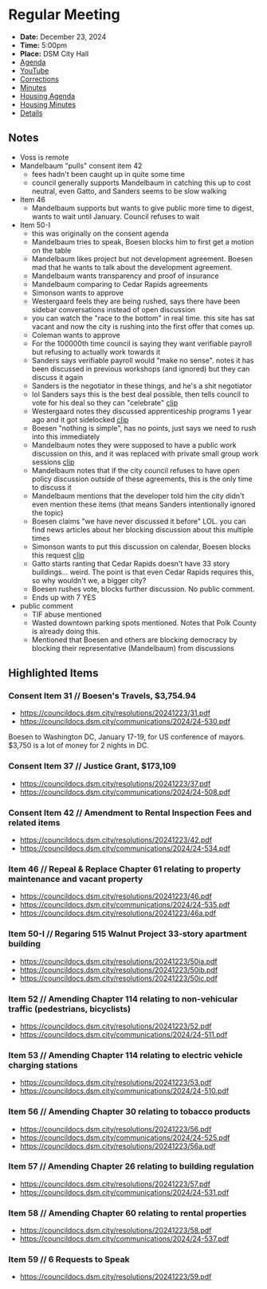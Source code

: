 # Regular Meeting

- **Date:** December 23, 2024
- **Time:** 5:00pm
- **Place:** DSM City Hall
- [Agenda](https://councildocs.dsm.city/agendas/ag20241223.pdf)
- [YouTube](https://youtube.com/live/hsfFaEn49BA)
- [Corrections](https://councildocs.dsm.city/corrections/20241223%20CAP.pdf)
- [Minutes](https://councildocs.dsm.city/minutes/as20241223.pdf)
- [Housing Agenda](https://councildocs.dsm.city/agendas/mg20241223.pdf)
- [Housing Minutes](https://councildocs.dsm.city/minutes/ms20241223.pdf)
- [Details](https://www.dsm.city/citycouncil_detail_T60_R3093.php)

## Notes

- Voss is remote
- Mandelbaum "pulls" consent item 42
    - fees hadn't been caught up in quite some time
    - council generally supports Mandelbaum in catching this up to cost neutral, even Gatto, and Sanders seems to be slow walking
- Item 46
    - Mandelbaum supports but wants to give public more time to digest, wants to wait until January. Council refuses to wait
- Item 50-I
    - this was originally on the consent agenda
    - Mandelbaum tries to speak, Boesen blocks him to first get a motion on the table
    - Mandelbaum likes project but not development agreement. Boesen mad that he wants to talk about the development agreement.
    - Mandelbaum wants transparency and proof of insurance
    - Mandelbaum comparing to Cedar Rapids agreements
    - Simonson wants to approve
    - Westergaard feels they are being rushed, says there have been sidebar conversations instead of open discussion
    - you can watch the "race to the bottom" in real time. this site has sat vacant and now the city is rushing into the first offer that comes up.
    - Coleman wants to approve
    - For the 100000th time council is saying they want verifiable payroll but refusing to actually work towards it
    - Sanders says verifiable payroll would "make no sense". notes it has been discussed in previous workshops (and ignored) but they can discuss it again
    - Sanders is the negotiator in these things, and he's a shit negotiator
    - lol Sanders says this is the best deal possible, then tells council to vote for his deal so they can "celebrate" [clip](https://youtu.be/hsfFaEn49BA?t=2517)
    - Westergaard notes they discussed apprenticeship programs 1 year ago and it got sidelocked [clip](https://youtu.be/hsfFaEn49BA?t=2545)
    - Boesen "nothing is simple", has no points, just says we need to rush into this immediately
    - Mandelbaum notes they were supposed to have a public work discussion on this, and it was replaced with private small group work sessions [clip](https://youtu.be/hsfFaEn49BA?t=2660)
    - Mandelbaum notes that if the city council refuses to have open policy discussion outside of these agreements, this is the only time to discuss it
    - Mandelbaum mentions that the developer told him the city didn't even mention these items (that means Sanders intentionally ignored the topic)
    - Boesen claims "we have never discussed it before" LOL. you can find news articles about her blocking discussion about this multiple times
    - Simonson wants to put this discussion on calendar, Boesen blocks this request [clip](https://youtu.be/hsfFaEn49BA?t=2792)
    - Gatto starts ranting that Cedar Rapids doesn't have 33 story buildings... weird. The point is that even Cedar Rapids requires this, so why wouldn't we, a bigger city?
    - Boesen rushes vote, blocks further discussion. No public comment.
    - Ends up with 7 YES
- public comment
    - TIF abuse mentioned
    - Wasted downtown parking spots mentioned. Notes that Polk County is already doing this.
    - Mentioned that Boesen and others are blocking democracy by blocking their representative (Mandelbaum) from discussions

## Highlighted Items

### Consent Item 31 // Boesen's Travels, $3,754.94

- https://councildocs.dsm.city/resolutions/20241223/31.pdf
- https://councildocs.dsm.city/communications/2024/24-530.pdf

Boesen to Washington DC, January 17-19, for US conference of mayors. 
$3,750 is a lot of money for 2 nights in DC.

### Consent Item 37 // Justice Grant, $173,109

- https://councildocs.dsm.city/resolutions/20241223/37.pdf
- https://councildocs.dsm.city/communications/2024/24-508.pdf

### Consent Item 42 // Amendment to Rental Inspection Fees and related items

- https://councildocs.dsm.city/resolutions/20241223/42.pdf
- https://councildocs.dsm.city/communications/2024/24-534.pdf

### Item 46 // Repeal & Replace Chapter 61 relating to property maintenance and vacant property

- https://councildocs.dsm.city/resolutions/20241223/46.pdf
- https://councildocs.dsm.city/communications/2024/24-535.pdf
- https://councildocs.dsm.city/resolutions/20241223/46a.pdf

### Item 50-I // Regaring 515 Walnut Project 33-story apartment building 

- https://councildocs.dsm.city/resolutions/20241223/50ia.pdf
- https://councildocs.dsm.city/resolutions/20241223/50ib.pdf
- https://councildocs.dsm.city/resolutions/20241223/50ic.pdf

### Item 52 // Amending Chapter 114 relating to non-vehicular traffic (pedestrians, bicyclists)

- https://councildocs.dsm.city/resolutions/20241223/52.pdf
- https://councildocs.dsm.city/communications/2024/24-511.pdf

### Item 53 // Amending Chapter 114 relating to electric vehicle charging stations

- https://councildocs.dsm.city/resolutions/20241223/53.pdf
- https://councildocs.dsm.city/communications/2024/24-510.pdf

### Item 56 // Amending Chapter 30 relating to tobacco products

- https://councildocs.dsm.city/resolutions/20241223/56.pdf
- https://councildocs.dsm.city/communications/2024/24-525.pdf
- https://councildocs.dsm.city/resolutions/20241223/56a.pdf

### Item 57 // Amending Chapter 26 relating to building regulation

- https://councildocs.dsm.city/resolutions/20241223/57.pdf
- https://councildocs.dsm.city/communications/2024/24-531.pdf

### Item 58 // Amending Chapter 60 relating to rental properties

- https://councildocs.dsm.city/resolutions/20241223/58.pdf
- https://councildocs.dsm.city/communications/2024/24-537.pdf

### Item 59 // 6 Requests to Speak

- https://councildocs.dsm.city/resolutions/20241223/59.pdf

